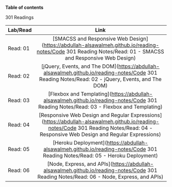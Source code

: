 **Table of contents**

301 Readings

| Lab/Read |                                                                                         Link                                                                                         |
| -------- | :----------------------------------------------------------------------------------------------------------------------------------------------------------------------------------: |
| Read: 01 |              [SMACSS and Responsive Web Design](https://abdullah-alsawalmeh.github.io/reading-notes/Code 301 Reading Notes/Read: 01 - SMACSS and Responsive Web Design)              |
| Read: 02 |                   [jQuery, Events, and The DOM](https://abdullah-alsawalmeh.github.io/reading-notes/Code 301 Reading Notes/Read: 02 - jQuery, Events, and The DOM)                   |
| Read: 03 |                        [Flexbox and Templating](https://abdullah-alsawalmeh.github.io/reading-notes/Code 301 Reading Notes/Read: 03 - Flexbox and Templating)                        |
| Read: 04 | [Responsive Web Design and Regular Expressions](https://abdullah-alsawalmeh.github.io/reading-notes/Code 301 Reading Notes/Read: 04 - Responsive Web Design and Regular Expressions) |
| Read: 05 |                             [Heroku Deployment](https://abdullah-alsawalmeh.github.io/reading-notes/Code 301 Reading Notes/Read: 05 - Heroku Deployment)                             |
| Read: 06 |                       [Node, Express, and APIs](https://abdullah-alsawalmeh.github.io/reading-notes/Code 301 Reading Notes/Read: 06 - Node, Express, and APIs)                       |
